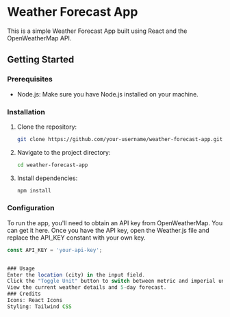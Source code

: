 # Weather Forecast App

This is a simple Weather Forecast App built using React and the OpenWeatherMap API.

## Getting Started

### Prerequisites

- Node.js: Make sure you have Node.js installed on your machine.

### Installation

1. Clone the repository:

   ```bash
   git clone https://github.com/your-username/weather-forecast-app.git
2. Navigate to the project directory:
    ```bash
    cd weather-forecast-app

3. Install dependencies:
    ```bash
    npm install

### Configuration
To run the app, you'll need to obtain an API key from OpenWeatherMap. You can get it here. Once you have the API key, open the Weather.js file and replace the API_KEY constant with your own key.
```javascript
const API_KEY = 'your-api-key';


### Usage
Enter the location (city) in the input field.
Click the "Toggle Unit" button to switch between metric and imperial units.
View the current weather details and 5-day forecast.
### Credits
Icons: React Icons
Styling: Tailwind CSS